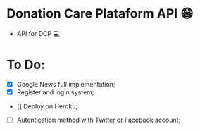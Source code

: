﻿# Donation Care Plataform API :mask:

- API for DCP :computer:


# To Do:
- [X] Google News full implementation;
- [X] Register and login system;
- [] Deploy on Heroku;
- [ ] Autentication method with Twitter or Facebook account;
